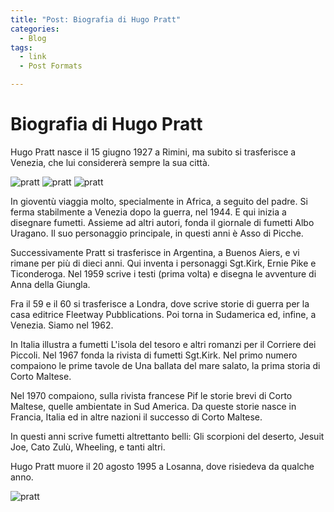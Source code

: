 ```yaml
---
title: "Post: Biografia di Hugo Pratt"
categories:
  - Blog
tags:
  - link
  - Post Formats

---
```



# Biografia di Hugo Pratt
Hugo Pratt nasce il 15 giugno 1927 a Rimini, ma subito si trasferisce a Venezia, che lui considererà sempre la sua città.

![pratt](images/pratt1.jpg)
![pratt](images/pratt2.jpg)
![pratt](images/pratt3.jpg)


In gioventù viaggia molto, specialmente in Africa, a seguito del padre. Si ferma stabilmente a Venezia dopo la guerra, nel 1944. E qui inizia a disegnare fumetti. Assieme ad altri autori, fonda il giornale di fumetti Albo Uragano. Il suo personaggio principale, in questi anni è Asso di Picche.

Successivamente Pratt si trasferisce in Argentina, a Buenos Aiers, e vi rimane per più di dieci anni. Qui inventa i personaggi Sgt.Kirk, Ernie Pike e Ticonderoga. Nel 1959 scrive i testi (prima volta) e disegna le avventure di Anna della Giungla.

Fra il 59 e il 60 si trasferisce a Londra, dove scrive storie di guerra per la casa editrice Fleetway Pubblications. Poi torna in Sudamerica ed, infine, a Venezia. Siamo nel 1962.

In Italia illustra a fumetti L'isola del tesoro e altri romanzi per il Corriere dei Piccoli. Nel 1967 fonda la rivista di fumetti Sgt.Kirk. Nel primo numero compaiono le prime tavole de Una ballata del mare salato, la prima storia di Corto Maltese.

Nel 1970 compaiono, sulla rivista francese Pif le storie brevi di Corto Maltese, quelle ambientate in Sud America. Da queste storie nasce in Francia, Italia ed in altre nazioni il successo di Corto Maltese.

In questi anni scrive fumetti altrettanto belli: Gli scorpioni del deserto, Jesuit Joe, Cato Zulù, Wheeling, e tanti altri.

Hugo Pratt muore il 20 agosto 1995 a Losanna, dove risiedeva da qualche anno.

![pratt](images/prattfirma.jpg)
